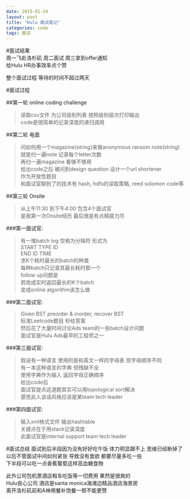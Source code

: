 ```yaml
---
date: 2015-01-24
layout: post
title: "Hulu 面试笔记"
categories: code
tags: 面试
---
```


#面试结果   
周一飞赴洛杉矶 周二面试 周三拿到offer通知   
给Hulu HR办事效率点个赞   
<!--more-->
整个面试过程 等待的时间不超过两天   

#面试过程   

##第一轮 online coding challenge   

>读取csv文件 为公司级别列表 按照级别层次打印输出   
>code是很简单的记录深度的递归调用   

##第二轮 电面   

>问如何用一个magazine(string)来做anonymous ransom note(string)   
>就是扫一遍note 记录每个letter次数   
>再扫一遍magazine 看够不够用   
>给出code之后 被问到design question 设计一个url shortener   
>作为开放性题目   
>和面试官聊到了的技术有 hash, hdfs的读取策略, reed solomon code等   

##第三轮 Onsite   
>从上午11:30 到下午4:00 包含4个面试官   
>是我第一次Onsite经历 最后很是有点精疲力尽   

###第一面试官:   

>有一堆batch log 空格为分隔符 形式为   
>START TYPE ID   
>END ID TIME   
>求K个耗时最长的batch的种类   
>每种batch只记录其最长耗时那一个   
>follow up问题是    
>若改成实时返回最长的K个batch   
>变成online algorithm该怎么做   

###第二面试官:   

>Given BST preorder & inorder, recover BST   
>标准Leetcode题目 秒给答案   
>然后花了大量时间讨论Ads team的一些batch设计问题   
>面试官是Hulu Ads最早的工程师之一   

###第三面试官:   

>假设有一种语言 使用的是和英文一样的字母表 但字母顺序不同   
>有一本这种语言的字典 但残缺不全   
>使用字典作为输入 返回字母正确顺序   
>给出code后    
>面试官提点这道题其实可以用topological sort解决   
>感觉此人谈话风格应该是某team tech leader   

###第四面试官:   

>输入xml格式文件 输出hashtable   
>关键点在于用stack记录深度   
>此面试官是internal support team tech leader   

#面试总结
面试到后半段因为没有好好吃午饭 体力明显跟不上 思维已经断掉了   
以后不管面试中间如何紧张 导致没有食欲 都要尽量多吃一些   
下半段可以吃一点香蕉葡萄这样高血糖食物   

此外公司包机票酒店租车吃饭等一切费用 果然是很爽的   
Hulu良心公司 酒店是santa monica海滩边精品酒店海景房   
离开洛杉矶前和A神用餐补饱餐一顿不能更赞   
